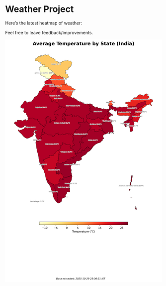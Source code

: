 # Weather Project

Here’s the latest heatmap of weather:

Feel free to leave feedback/improvements.

![India Heatmap](docs/assets/india_heatmap.png?v=025641)
